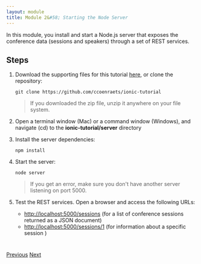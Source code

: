 ```yaml
---
layout: module
title: Module 2&#58; Starting the Node Server
---
```

In this module, you install and start a Node.js server that exposes the conference data (sessions and speakers) 
through a set of REST services.

## Steps

1. Download the supporting files for this tutorial [here](https://github.com/ccoenraets/ionic-tutorial/archive/master.zip), or clone the repository:

    ```
    git clone https://github.com/ccoenraets/ionic-tutorial
    ```

    > If you downloaded the zip file, unzip it anywhere on your file system.

1. Open a terminal window (Mac) or a command window (Windows), and navigate (cd) to the **ionic-tutorial/server** 
directory

1. Install the server dependencies:

    ```
    npm install
    ```

1. Start the server:

    ```
    node server
    ```
  
    > If you get an error, make sure you don't have another server listening on port 5000.

1. Test the REST services. Open a browser and access the following URLs:
    - [http://localhost:5000/sessions](http://localhost:5000/sessions) (for a list of conference sessions returned as a JSON document)
    - [http://localhost:5000/sessions/1](http://localhost:5000/sessions/1) (for information about a specific session )
  

<div class="row" style="margin-top:40px;">
<div class="col-sm-12">
<a href="install-ionic.html" class="btn btn-default"><i class="glyphicon glyphicon-chevron-left"></i> 
Previous</a>
<a href="create-ionic-application.html" class="btn btn-default pull-right">Next <i class="glyphicon 
glyphicon-chevron-right"></i></a>
</div>
</div>


